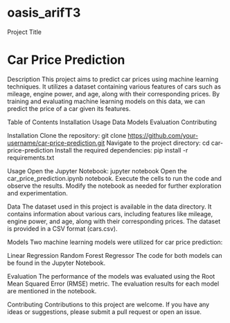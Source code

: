 # oasis_arifT3

Project Title
# Car Price Prediction

Description
This project aims to predict car prices using machine learning techniques. It utilizes a dataset containing various features of cars such as mileage, engine power, and age, along with their corresponding prices. By training and evaluating machine learning models on this data, we can predict the price of a car given its features.

Table of Contents
Installation
Usage
Data
Models
Evaluation
Contributing


Installation
Clone the repository: git clone https://github.com/your-username/car-price-prediction.git
Navigate to the project directory: cd car-price-prediction
Install the required dependencies: pip install -r requirements.txt

Usage
Open the Jupyter Notebook: jupyter notebook
Open the car_price_prediction.ipynb notebook.
Execute the cells to run the code and observe the results.
Modify the notebook as needed for further exploration and experimentation.

Data
The dataset used in this project is available in the data directory. It contains information about various cars, including features like mileage, engine power, and age, along with their corresponding prices. The dataset is provided in a CSV format (cars.csv).

Models
Two machine learning models were utilized for car price prediction:

Linear Regression
Random Forest Regressor
The code for both models can be found in the Jupyter Notebook.

Evaluation
The performance of the models was evaluated using the Root Mean Squared Error (RMSE) metric. The evaluation results for each model are mentioned in the notebook.

Contributing
Contributions to this project are welcome. If you have any ideas or suggestions, please submit a pull request or open an issue.
